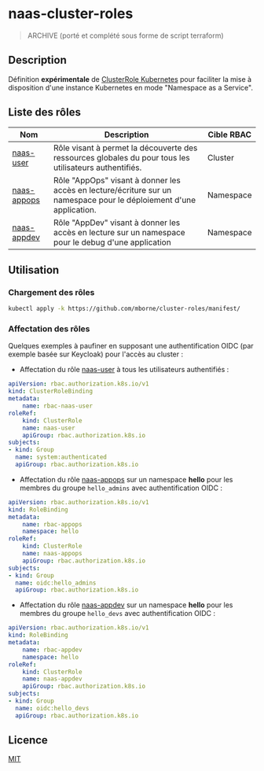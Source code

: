 # naas-cluster-roles

> ARCHIVE (porté et complété sous forme de script terraform)

## Description

Définition **expérimentale**  de [ClusterRole Kubernetes](https://kubernetes.io/docs/reference/access-authn-authz/rbac/) pour faciliter la mise à disposition d'une instance Kubernetes en mode "Namespace as a Service".

## Liste des rôles

| Nom                                      | Description                                                                                            | Cible RBAC |
| ---------------------------------------- | ------------------------------------------------------------------------------------------------------ | ---------- |
| [naas-user](manifest/naas-user.yaml)     | Rôle visant à permet la découverte des ressources globales du pour tous les utilisateurs authentifiés. | Cluster    |
| [naas-appops](manifest/naas-appops.yaml) | Rôle "AppOps" visant à donner les accès en lecture/écriture sur un namespace pour le déploiement d'une application.                          | Namespace  |
| [naas-appdev](manifest/naas-appdev.yaml) | Rôle "AppDev" visant à donner les accès en lecture sur un namespace pour le debug d'une application                                   | Namespace  |

## Utilisation

### Chargement des rôles

```bash
kubectl apply -k https://github.com/mborne/cluster-roles/manifest/
```

### Affectation des rôles

Quelques exemples à paufiner en supposant une authentification OIDC (par exemple basée sur Keycloak) pour l'accès au cluster :

* Affectation du rôle [naas-user](manifest/naas-user.yaml) à tous les utilisateurs authentifiés :

```yaml
apiVersion: rbac.authorization.k8s.io/v1
kind: ClusterRoleBinding
metadata:
    name: rbac-naas-user
roleRef:
    kind: ClusterRole
    name: naas-user
    apiGroup: rbac.authorization.k8s.io
subjects:
- kind: Group
  name: system:authenticated
  apiGroup: rbac.authorization.k8s.io
```


* Affectation du rôle [naas-appops](manifest/naas-appops.yaml) sur un namespace **hello** pour les membres du groupe `hello_admins` avec authentification OIDC :

```yaml
apiVersion: rbac.authorization.k8s.io/v1
kind: RoleBinding
metadata:
    name: rbac-appops
    namespace: hello
roleRef:
    kind: ClusterRole
    name: naas-appops
    apiGroup: rbac.authorization.k8s.io
subjects:
- kind: Group
  name: oidc:hello_admins
  apiGroup: rbac.authorization.k8s.io
```

* Affectation du rôle [naas-appdev](manifest/naas-appdev.yaml) sur un namespace **hello** pour les membres du groupe `hello_devs` avec authentification OIDC :

```yaml
apiVersion: rbac.authorization.k8s.io/v1
kind: RoleBinding
metadata:
    name: rbac-appdev
    namespace: hello
roleRef:
    kind: ClusterRole
    name: naas-appdev
    apiGroup: rbac.authorization.k8s.io
subjects:
- kind: Group
  name: oidc:hello_devs
  apiGroup: rbac.authorization.k8s.io
```


## Licence

[MIT](LICENSE)




